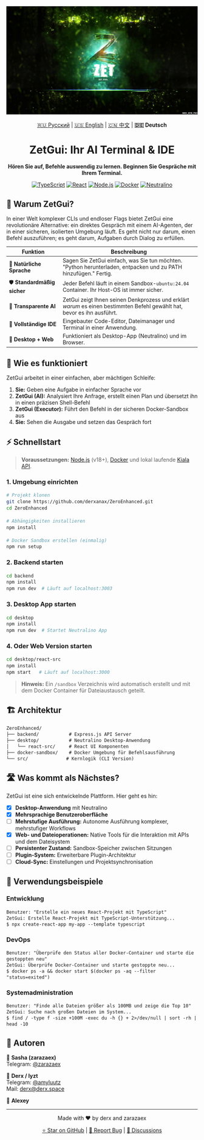 <div align="center">
  <img src="../asset/ZET.png" alt="Zet Logo" width="700"/>
  
  <!-- Language Selection -->
  <p>
    <a href="../README.md">🇷🇺 Русский</a> | 
    <a href="README_EN.md">🇺🇸 English</a> | 
    <a href="README_CN.md">🇨🇳 中文</a> | 
    <strong>🇩🇪 Deutsch</strong>
  </p>
  
  <h1>ZetGui: Ihr AI Terminal & IDE</h1>
  <p><strong>Hören Sie auf, Befehle auswendig zu lernen. Beginnen Sie Gespräche mit Ihrem Terminal.</strong></p>
  <p>
    <a href="#"><img src="https://img.shields.io/badge/TypeScript-3178C6?style=for-the-badge&logo=typescript&logoColor=white" alt="TypeScript"></a>
    <a href="#"><img src="https://img.shields.io/badge/React-61DAFB?style=for-the-badge&logo=react&logoColor=black" alt="React"></a>
    <a href="#"><img src="https://img.shields.io/badge/Node.js-339933?style=for-the-badge&logo=nodedotjs&logoColor=white" alt="Node.js"></a>
    <a href="#"><img src="https://img.shields.io/badge/Docker-2496ED?style=for-the-badge&logo=docker&logoColor=white" alt="Docker"></a>
    <a href="#"><img src="https://img.shields.io/badge/Neutralino-000000?style=for-the-badge" alt="Neutralino"></a>
  </p>
</div>

## 🤔 Warum ZetGui?

In einer Welt komplexer CLIs und endloser Flags bietet ZetGui eine revolutionäre Alternative: ein direktes Gespräch mit einem AI-Agenten, der in einer sicheren, isolierten Umgebung läuft. Es geht nicht nur darum, einen Befehl auszuführen; es geht darum, Aufgaben durch Dialog zu erfüllen.

| Funktion | Beschreibung |
|----------|--------------|
| 💬 **Natürliche Sprache** | Sagen Sie ZetGui einfach, was Sie tun möchten. "Python herunterladen, entpacken und zu PATH hinzufügen." Fertig. |
| 🛡️ **Standardmäßig sicher** | Jeder Befehl läuft in einem Sandbox-`ubuntu:24.04` Container. Ihr Host-OS ist immer sicher. |
| 🧠 **Transparente AI** | ZetGui zeigt Ihnen seinen Denkprozess und erklärt *warum* es einen bestimmten Befehl gewählt hat, bevor es ihn ausführt. |
| 🔧 **Vollständige IDE** | Eingebauter Code-Editor, Dateimanager und Terminal in einer Anwendung. |
| 📱 **Desktop + Web** | Funktioniert als Desktop-App (Neutralino) und im Browser. |

## 🚀 Wie es funktioniert

ZetGui arbeitet in einer einfachen, aber mächtigen Schleife:

1. **Sie:** Geben eine Aufgabe in einfacher Sprache vor
2. **ZetGui (AI):** Analysiert Ihre Anfrage, erstellt einen Plan und übersetzt ihn in einen präzisen Shell-Befehl
3. **ZetGui (Executor):** Führt den Befehl in der sicheren Docker-Sandbox aus
4. **Sie:** Sehen die Ausgabe und setzen das Gespräch fort

## ⚡️ Schnellstart

> **Voraussetzungen:** [Node.js](https://nodejs.org/) (v18+), [Docker](https://www.docker.com/) und lokal laufende [Kiala API](https://github.com/derxanax/Kiala-api-qwen).

### 1. Umgebung einrichten

```bash
# Projekt klonen
git clone https://github.com/derxanax/ZeroEnhanced.git
cd ZeroEnhanced

# Abhängigkeiten installieren
npm install

# Docker Sandbox erstellen (einmalig)
npm run setup
```

### 2. Backend starten

```bash
cd backend
npm install
npm run dev  # Läuft auf localhost:3003
```

### 3. Desktop App starten

```bash
cd desktop
npm install
npm run dev  # Startet Neutralino App
```

### 4. Oder Web Version starten

```bash
cd desktop/react-src
npm install
npm start   # Läuft auf localhost:3000
```

> **Hinweis:** Ein `/sandbox` Verzeichnis wird automatisch erstellt und mit dem Docker Container für Dateiaustausch geteilt.

## 🏗️ Architektur

```
ZeroEnhanced/
├── backend/           # Express.js API Server
├── desktop/           # Neutralino Desktop-Anwendung
│   └── react-src/     # React UI Komponenten
├── docker-sandbox/    # Docker Umgebung für Befehlsausführung
└── src/              # Kernlogik (CLI Version)
```

## 🛣️ Was kommt als Nächstes?

ZetGui ist eine sich entwickelnde Plattform. Hier geht es hin:

- [x] **Desktop-Anwendung** mit Neutralino
- [x] **Mehrsprachige Benutzeroberfläche**
- [ ] **Mehrstufige Ausführung:** Autonome Ausführung komplexer, mehrstufiger Workflows
- [x] **Web- und Dateioperationen:** Native Tools für die Interaktion mit APIs und dem Dateisystem
- [ ] **Persistenter Zustand:** Sandbox-Speicher zwischen Sitzungen
- [ ] **Plugin-System:** Erweiterbare Plugin-Architektur
- [ ] **Cloud-Sync:** Einstellungen und Projektsynchronisation

## 📝 Verwendungsbeispiele

### Entwicklung
```
Benutzer: "Erstelle ein neues React-Projekt mit TypeScript"
ZetGui: Erstelle React-Projekt mit TypeScript-Unterstützung...
$ npx create-react-app my-app --template typescript
```

### DevOps
```
Benutzer: "Überprüfe den Status aller Docker-Container und starte die gestoppten neu"
ZetGui: Überprüfe Docker-Container und starte gestoppte neu...
$ docker ps -a && docker start $(docker ps -aq --filter "status=exited")
```

### Systemadministration
```
Benutzer: "Finde alle Dateien größer als 100MB und zeige die Top 10"
ZetGui: Suche nach großen Dateien im System...
$ find / -type f -size +100M -exec du -h {} + 2>/dev/null | sort -rh | head -10
```

## 👥 Autoren

👤 **Sasha (zarazaex)**  
Telegram: [@zarazaex](https://t.me/zarazaex)

👤 **Derx / lyzt**  
Telegram: [@amyluutz](https://t.me/amyluutz)  
Mail: derx@derx.space

👤 **Alexey**

---

<div align="center">
  <p>Made with ❤️ by derx and zarazaex</p>
  
  <p>
    <a href="https://github.com/derxanax/ZeroEnhanced">⭐ Star on GitHub</a> |
    <a href="https://github.com/derxanax/ZeroEnhanced/issues">🐛 Report Bug</a> |
    <a href="https://github.com/derxanax/ZeroEnhanced/discussions">💬 Discussions</a>
  </p>
</div> 